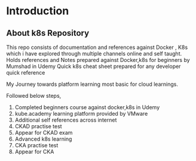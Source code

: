 # Introduction

## About k8s Repository

This repo consists of documentation and references against Docker , K8s which i have explored through multiple channels online and self taught.
Holds references and Notes prepared against Docker,k8s for beginners by Mumshad in Udemy
Quick k8s cheat sheet prepared for any developer quick reference

My Journey towards platform learning most basic for cloud learnings.

Followed below steps,

1. Completed beginners course against docker,k8s in Udemy
2. kube.academy learning platform provided by VMware
3. Additional self references across internet
4. CKAD practise test
5. Appear for CKAD exam
6. Advanced k8s learning 
7. CKA practise test
8. Appear for CKA

